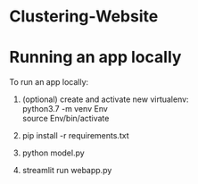 # Clustering-Website

# Running an app locally
To run an app locally:

1. (optional) create and activate new virtualenv: <br>
python3.7 -m venv Env <br>
source Env/bin/activate

2. pip install -r requirements.txt
3. python model.py
4. streamlit run webapp.py

